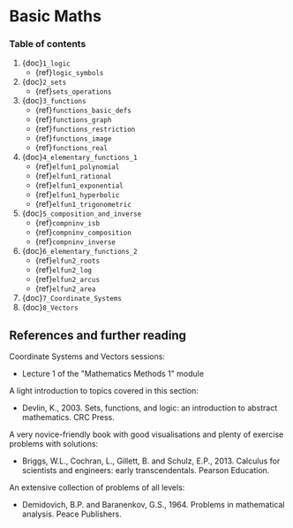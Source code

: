 # Basic Maths

### Table of contents

1. {doc}`1_logic`
    - {ref}`logic_symbols`
2. {doc}`2_sets`
    - {ref}`sets_operations`
3. {doc}`3_functions`
    - {ref}`functions_basic_defs`
    - {ref}`functions_graph`
    - {ref}`functions_restriction`
    - {ref}`functions_image`
    - {ref}`functions_real`
4. {doc}`4_elementary_functions_1`
    - {ref}`elfun1_polynomial`
    - {ref}`elfun1_rational`
    - {ref}`elfun1_exponential`
    - {ref}`elfun1_hyperbolic`
    - {ref}`elfun1_trigonometric`
5. {doc}`5_composition_and_inverse`
    - {ref}`compninv_isb`
    - {ref}`compninv_composition`
    - {ref}`compninv_inverse`
6. {doc}`6_elementary_functions_2`
    - {ref}`elfun2_roots`
    - {ref}`elfun2_log`
    - {ref}`elfun2_arcus`
    - {ref}`elfun2_area`
7. {doc}`7_Coordinate_Systems`
8. {doc}`8_Vectors`
   
    

## References and further reading

Coordinate Systems and Vectors sessions:

- Lecture 1 of the "Mathematics Methods 1" module

A light introduction to topics covered in this section:

- Devlin, K., 2003. Sets, functions, and logic: an introduction to abstract mathematics. CRC Press.

A very novice-friendly book with good visualisations and plenty of exercise problems with solutions:

- Briggs, W.L., Cochran, L., Gillett, B. and Schulz, E.P., 2013. Calculus for scientists and engineers: early transcendentals. Pearson Education.

An extensive collection of problems of all levels:

- Demidovich, B.P. and Baranenkov, G.S., 1964. Problems in mathematical analysis. Peace Publishers.
